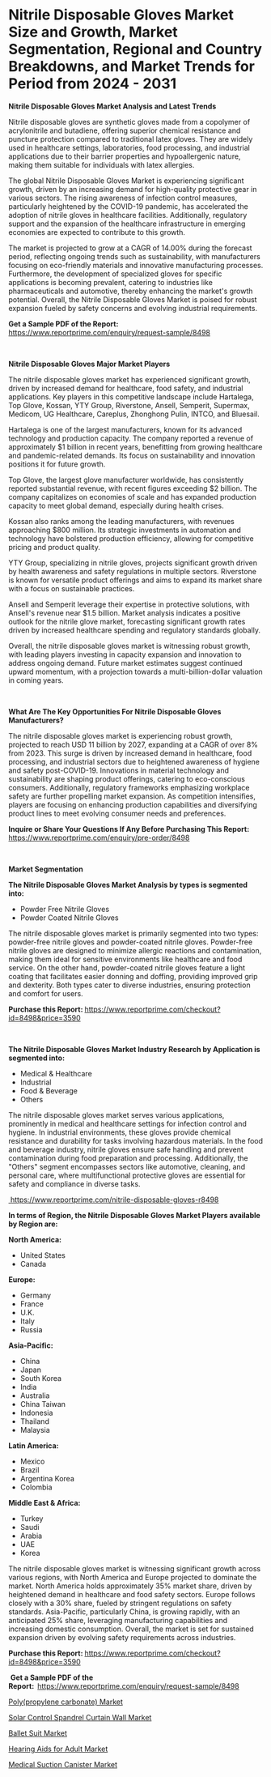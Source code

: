 <p><h1>Nitrile Disposable Gloves Market Size and Growth, Market Segmentation, Regional and Country Breakdowns, and Market Trends for Period from 2024 -  2031</h1></p><p><strong>Nitrile Disposable Gloves Market Analysis and Latest Trends</strong></p>
<p><p>Nitrile disposable gloves are synthetic gloves made from a copolymer of acrylonitrile and butadiene, offering superior chemical resistance and puncture protection compared to traditional latex gloves. They are widely used in healthcare settings, laboratories, food processing, and industrial applications due to their barrier properties and hypoallergenic nature, making them suitable for individuals with latex allergies.</p><p>The global Nitrile Disposable Gloves Market is experiencing significant growth, driven by an increasing demand for high-quality protective gear in various sectors. The rising awareness of infection control measures, particularly heightened by the COVID-19 pandemic, has accelerated the adoption of nitrile gloves in healthcare facilities. Additionally, regulatory support and the expansion of the healthcare infrastructure in emerging economies are expected to contribute to this growth.</p><p>The market is projected to grow at a CAGR of 14.00% during the forecast period, reflecting ongoing trends such as sustainability, with manufacturers focusing on eco-friendly materials and innovative manufacturing processes. Furthermore, the development of specialized gloves for specific applications is becoming prevalent, catering to industries like pharmaceuticals and automotive, thereby enhancing the market's growth potential. Overall, the Nitrile Disposable Gloves Market is poised for robust expansion fueled by safety concerns and evolving industrial requirements.</p></p>
<p><strong>Get a Sample PDF of the Report:&nbsp;</strong> <a href="https://www.reportprime.com/enquiry/request-sample/8498">https://www.reportprime.com/enquiry/request-sample/8498</a></p>
<p>&nbsp;</p>
<p><strong>Nitrile Disposable Gloves Major Market Players</strong></p>
<p><p>The nitrile disposable gloves market has experienced significant growth, driven by increased demand for healthcare, food safety, and industrial applications. Key players in this competitive landscape include Hartalega, Top Glove, Kossan, YTY Group, Riverstone, Ansell, Semperit, Supermax, Medicom, UG Healthcare, Careplus, Zhonghong Pulin, INTCO, and Bluesail.</p><p>Hartalega is one of the largest manufacturers, known for its advanced technology and production capacity. The company reported a revenue of approximately $1 billion in recent years, benefitting from growing healthcare and pandemic-related demands. Its focus on sustainability and innovation positions it for future growth.</p><p>Top Glove, the largest glove manufacturer worldwide, has consistently reported substantial revenue, with recent figures exceeding $2 billion. The company capitalizes on economies of scale and has expanded production capacity to meet global demand, especially during health crises.</p><p>Kossan also ranks among the leading manufacturers, with revenues approaching $800 million. Its strategic investments in automation and technology have bolstered production efficiency, allowing for competitive pricing and product quality.</p><p>YTY Group, specializing in nitrile gloves, projects significant growth driven by health awareness and safety regulations in multiple sectors. Riverstone is known for versatile product offerings and aims to expand its market share with a focus on sustainable practices.</p><p>Ansell and Semperit leverage their expertise in protective solutions, with Ansell's revenue near $1.5 billion. Market analysis indicates a positive outlook for the nitrile glove market, forecasting significant growth rates driven by increased healthcare spending and regulatory standards globally.</p><p>Overall, the nitrile disposable gloves market is witnessing robust growth, with leading players investing in capacity expansion and innovation to address ongoing demand. Future market estimates suggest continued upward momentum, with a projection towards a multi-billion-dollar valuation in coming years.</p></p>
<p>&nbsp;</p>
<p><strong>What Are The Key Opportunities For Nitrile Disposable Gloves Manufacturers?</strong></p>
<p><p>The nitrile disposable gloves market is experiencing robust growth, projected to reach USD 11 billion by 2027, expanding at a CAGR of over 8% from 2023. This surge is driven by increased demand in healthcare, food processing, and industrial sectors due to heightened awareness of hygiene and safety post-COVID-19. Innovations in material technology and sustainability are shaping product offerings, catering to eco-conscious consumers. Additionally, regulatory frameworks emphasizing workplace safety are further propelling market expansion. As competition intensifies, players are focusing on enhancing production capabilities and diversifying product lines to meet evolving consumer needs and preferences.</p></p>
<p><strong>Inquire or Share Your Questions If Any Before Purchasing This Report:</strong> <a href="https://www.reportprime.com/enquiry/pre-order/8498">https://www.reportprime.com/enquiry/pre-order/8498</a></p>
<p>&nbsp;</p>
<p><strong>Market Segmentation</strong></p>
<p><strong>The Nitrile Disposable Gloves Market Analysis by types is segmented into:</strong></p>
<p><ul><li>Powder Free Nitrile Gloves</li><li>Powder Coated Nitrile Gloves</li></ul></p>
<p><p>The nitrile disposable gloves market is primarily segmented into two types: powder-free nitrile gloves and powder-coated nitrile gloves. Powder-free nitrile gloves are designed to minimize allergic reactions and contamination, making them ideal for sensitive environments like healthcare and food service. On the other hand, powder-coated nitrile gloves feature a light coating that facilitates easier donning and doffing, providing improved grip and dexterity. Both types cater to diverse industries, ensuring protection and comfort for users.</p></p>
<p><strong>Purchase this Report:&nbsp;</strong><a href="https://www.reportprime.com/checkout?id=8498&price=3590">https://www.reportprime.com/checkout?id=8498&price=3590</a></p>
<p>&nbsp;</p>
<p><strong>The Nitrile Disposable Gloves Market Industry Research by Application is segmented into:</strong></p>
<p><ul><li>Medical & Healthcare</li><li>Industrial</li><li>Food & Beverage</li><li>Others</li></ul></p>
<p><p>The nitrile disposable gloves market serves various applications, prominently in medical and healthcare settings for infection control and hygiene. In industrial environments, these gloves provide chemical resistance and durability for tasks involving hazardous materials. In the food and beverage industry, nitrile gloves ensure safe handling and prevent contamination during food preparation and processing. Additionally, the "Others" segment encompasses sectors like automotive, cleaning, and personal care, where multifunctional protective gloves are essential for safety and compliance in diverse tasks.</p></p>
<p><a href="https://www.reportprime.com/nitrile-disposable-gloves-r8498">&nbsp;https://www.reportprime.com/nitrile-disposable-gloves-r8498</a></p>
<p><strong>In terms of Region, the Nitrile Disposable Gloves Market Players available by Region are:</strong></p>
<p>
    <p> <strong> North America: </strong>
        <ul>
            <li>United States</li>
            <li>Canada</li>
        </ul>
        </p> 
    <p> <strong> Europe: </strong>
        <ul>
            <li>Germany</li>
            <li>France</li>
            <li>U.K.</li>
            <li>Italy</li>
            <li>Russia</li>
        </ul>
        </p> 
    <p> <strong> Asia-Pacific: </strong>
        <ul>
            <li>China</li>
            <li>Japan</li>
            <li>South Korea</li>
            <li>India</li>
            <li>Australia</li>
            <li>China Taiwan</li>
            <li>Indonesia</li>
            <li>Thailand</li>
            <li>Malaysia</li>
        </ul>
        </p> 
    <p> <strong> Latin America: </strong>
        <ul>
            <li>Mexico</li>
            <li>Brazil</li>
            <li>Argentina Korea</li>
            <li>Colombia</li>
        </ul>
        </p> 
    <p> <strong> Middle East & Africa: </strong>
        <ul>
            <li>Turkey</li>
            <li>Saudi</li>
            <li>Arabia</li>
            <li>UAE</li>
            <li>Korea</li>
        </ul>
    </p>
    </p>
<p><p>The nitrile disposable gloves market is witnessing significant growth across various regions, with North America and Europe projected to dominate the market. North America holds approximately 35% market share, driven by heightened demand in healthcare and food safety sectors. Europe follows closely with a 30% share, fueled by stringent regulations on safety standards. Asia-Pacific, particularly China, is growing rapidly, with an anticipated 25% share, leveraging manufacturing capabilities and increasing domestic consumption. Overall, the market is set for sustained expansion driven by evolving safety requirements across industries.</p></p>
<p><strong>Purchase this Report: </strong><a href="https://www.reportprime.com/checkout?id=8498&price=3590">https://www.reportprime.com/checkout?id=8498&price=3590</a></p>
<p>&nbsp;<strong>Get a Sample PDF of the Report:&nbsp;&nbsp;</strong><a href="https://www.reportprime.com/enquiry/request-sample/8498">https://www.reportprime.com/enquiry/request-sample/8498</a></p>
<p><strong></strong></p>
<p><p><a href="https://issuu.com/reportprime-2/docs/polypropylene-carbonate-market-size_59fe2f04e2fd65">Poly(propylene carbonate) Market</a></p><p><a href="https://medium.com/@stevenlane654/the-solar-control-spandrel-curtain-wall-market-has-experienced-impressive-growth-in-recent-years-0f7db592e7e4">Solar Control Spandrel Curtain Wall Market</a></p><p><a href="https://www.linkedin.com/pulse/ballet-suit-market-research-report-includes-analysis-1b0he?trackingId=D5SlDPpzTc%2BGkzL5CMYM7g%3D%3D">Ballet Suit Market</a></p><p><a href="https://issuu.com/reportprime-2/docs/hearing-aids-for-adult-market-size-_ca50dc7b07a5c7">Hearing Aids for Adult Market</a></p><p><a href="https://github.com/HaroldWalker405/Market-Research-Report-List-1/blob/main/medical-suction-canister-market.md">Medical Suction Canister Market</a></p></p>